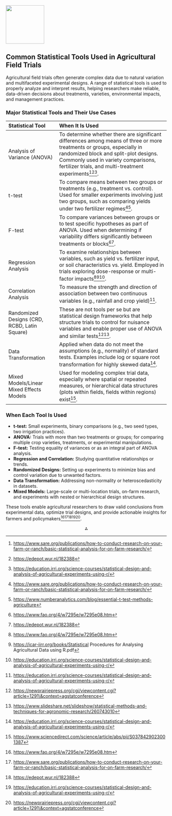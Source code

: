 <img src="https://r2cdn.perplexity.ai/pplx-full-logo-primary-dark%402x.png" class="logo" width="120"/>

## Common Statistical Tools Used in Agricultural Field Trials

Agricultural field trials often generate complex data due to natural variation and multifaceted experimental designs. A range of statistical tools is used to properly analyze and interpret results, helping researchers make reliable, data-driven decisions about treatments, varieties, environmental impacts, and management practices.

### Major Statistical Tools and Their Use Cases

| Statistical Tool | When It Is Used |
| :-- | :-- |
| Analysis of Variance (ANOVA) | To determine whether there are significant differences among means of three or more treatments or groups, especially in randomized block and split-plot designs. Commonly used in variety comparisons, fertilizer trials, and multi-treatment experiments[^1][^2][^3]. |
| t-test | To compare means between two groups or treatments (e.g., treatment vs. control). Used for smaller experiments involving just two groups, such as comparing yields under two fertilizer regimes[^1][^4]. |
| F-test | To compare variances between groups or to test specific hypotheses as part of ANOVA. Used when determining if variability differs significantly between treatments or blocks[^5][^2]. |
| Regression Analysis | To examine relationships between variables, such as yield vs. fertilizer input, or soil characteristics vs. yield. Employed in trials exploring dose-response or multi-factor impacts[^5][^6][^3]. |
| Correlation Analysis | To measure the strength and direction of association between two continuous variables (e.g., rainfall and crop yield)[^3]. |
| Randomized Designs (CRD, RCBD, Latin Square) | These are not tools per se but are statistical design frameworks that help structure trials to control for nuisance variables and enable proper use of ANOVA and similar tests[^7][^8]. |
| Data Transformation | Applied when data do not meet the assumptions (e.g., normality) of standard tests. Examples include log or square root transformation for highly skewed data[^3]. |
| Mixed Models/Linear Mixed Effects Models | Used for modeling complex trial data, especially where spatial or repeated measures, or hierarchical data structures (plots within fields, fields within regions) exist[^9]. |

### When Each Tool Is Used

- **t-test:** Small experiments, binary comparisons (e.g., two seed types, two irrigation practices).
- **ANOVA:** Trials with more than two treatments or groups; for comparing multiple crop varieties, treatments, or experimental manipulations.
- **F-test:** Testing equality of variances or as an integral part of ANOVA analysis.
- **Regression and Correlation:** Studying quantitative relationships or trends.
- **Randomized Designs:** Setting up experiments to minimize bias and control variation due to unwanted factors.
- **Data Transformation:** Addressing non-normality or heteroscedasticity in datasets.
- **Mixed Models:** Large-scale or multi-location trials, on-farm research, and experiments with nested or hierarchical design structures.

These tools enable agricultural researchers to draw valid conclusions from experimental data, optimize trial designs, and provide actionable insights for farmers and policymakers[^5][^1][^2][^3][^7].

<div style="text-align: center">⁂</div>

[^1]: https://www.sare.org/publications/how-to-conduct-research-on-your-farm-or-ranch/basic-statistical-analysis-for-on-farm-research/

[^2]: https://edepot.wur.nl/182388

[^3]: https://education.irri.org/science-courses/statistical-design-and-analysis-of-agricultural-experiments-using-r/

[^4]: https://www.numberanalytics.com/blog/essential-t-test-methods-agriculture

[^5]: https://www.fao.org/4/w7295e/w7295e08.htm

[^6]: https://icar-iirr.org/books/Statistical Procedures for Analysing Agricultural Data using R.pdf

[^7]: https://newprairiepress.org/cgi/viewcontent.cgi?article=1291\&context=agstatconference

[^8]: https://www.slideshare.net/slideshow/statistical-methods-and-techniques-for-agronomic-research/260743010

[^9]: https://www.sciencedirect.com/science/article/abs/pii/S0378429023001387

[^10]: https://ohioline.osu.edu/factsheet/anr-40

[^11]: https://cdnsciencepub.com/doi/10.4141/cjps11505

[^12]: https://buat.edu.in/wp-content/uploads/2023/10/1.3.2-Report-Appropriate-Statistical-Tools-for-Agricultural-Research.pdf

[^13]: http://gdmdata.com/media/documents/handouts/2017NAICC_ARMImportantStatisticTools.pdf?v=1484939454


